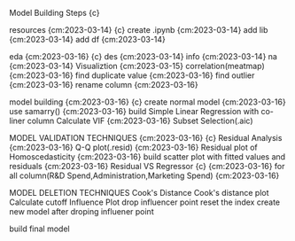Model Building Steps {c}

  resources {cm:2023-03-14} {c}
    create .ipynb {cm:2023-03-14}
    add lib {cm:2023-03-14}
    add df {cm:2023-03-14}
  
  eda {cm:2023-03-16} {c}
    des {cm:2023-03-14}
    info {cm:2023-03-14}
    na {cm:2023-03-14}
    Visualiztion {cm:2023-03-15}
    correlation(meatmap) {cm:2023-03-16}
    find duplicate value {cm:2023-03-16}
    find outlier {cm:2023-03-16}
    rename column {cm:2023-03-16}

  model building {cm:2023-03-16} {c}
    create normal model {cm:2023-03-16}
    use samarry() {cm:2023-03-16}
    build Simple Linear Regression with co-liner column
    Calculate VIF {cm:2023-03-16}
    Subset Selection(.aic)

  MODEL VALIDATION TECHNIQUES {cm:2023-03-16} {c}
    Residual Analysis {cm:2023-03-16}
      Q-Q plot(.resid) {cm:2023-03-16}
    Residual plot of Homoscedasticity {cm:2023-03-16}
      build scatter plot with fitted values and residuals {cm:2023-03-16}
    Residual VS Regressor {c} {cm:2023-03-16}
      for all column(R&D Spend,Administration,Marketing Spend) {cm:2023-03-16}

  MODEL DELETION TECHNIQUES
    Cook's Distance
      Cook's distance plot
      Calculate cutoff
      Influence Plot
      drop influencer point
      reset the index
      create new model after droping influener point

  build final model